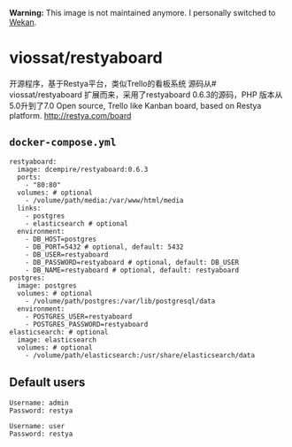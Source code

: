 **Warning:** This image is not maintained anymore. I personally switched to [Wekan](https://wekan.io/).

# viossat/restyaboard
开源程序，基于Restya平台，类似Trello的看板系统
源码从# viossat/restyaboard 扩展而来，采用了restyaboard 0.6.3的源码，PHP 版本从5.0升到了7.0
Open source, Trello like Kanban board, based on Restya platform.
http://restya.com/board

## `docker-compose.yml`

```
restyaboard:
  image: dcempire/restyaboard:0.6.3
  ports:
    - "80:80"
  volumes: # optional
    - /volume/path/media:/var/www/html/media
  links:
    - postgres
    - elasticsearch # optional
  environment:
    - DB_HOST=postgres
    - DB_PORT=5432 # optional, default: 5432
    - DB_USER=restyaboard
    - DB_PASSWORD=restyaboard # optional, default: DB_USER
    - DB_NAME=restyaboard # optional, default: restyaboard
postgres:
  image: postgres
  volumes: # optional
    - /volume/path/postgres:/var/lib/postgresql/data
  environment:
    - POSTGRES_USER=restyaboard
    - POSTGRES_PASSWORD=restyaboard
elasticsearch: # optional
  image: elasticsearch
  volumes: # optional
    - /volume/path/elasticsearch:/usr/share/elasticsearch/data
```

## Default users

```
Username: admin
Password: restya

Username: user
Password: restya
```
